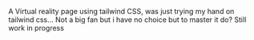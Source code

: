 A Virtual reality page using tailwind CSS, was just trying my hand on tailwind css... Not a big fan but i have no choice but to master it do? Still work in progress  
